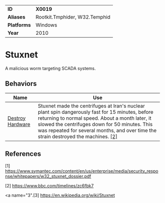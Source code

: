 |||
|---------|------------------------|
|**ID**|**X0019**|
|**Aliases**|Rootkit.Tmphider, W32.Temphid|
|**Platforms**|Windows|
|**Year**| 2010 |


Stuxnet
=======
A malicious worm targeting SCADA systems.

Behaviors
---------
|Name|Use|
|---------------------|-------------------------------------------------------|
|[Destroy Hardware](https://github.com/MBCProject/mbc-markdown/blob/master/effects/destroy-hardware.md) |  Stuxnet made the centrifuges at Iran's nuclear plant spin dangerously fast for 15 minutes, before returning to normal speed. About a month later, it slowed the centrifuges down for 50 minutes. This was repeated for several months, and over time the strain destroyed the machines. [[2]](#2)|

References
----------
<a name="1">[1]</a> https://www.symantec.com/content/en/us/enterprise/media/security_response/whitepapers/w32_stuxnet_dossier.pdf

<a name="2">[2]</a> https://www.bbc.com/timelines/zc6fbk7

<a name="3".[3]</a> https://en.wikipedia.org/wiki/Stuxnet